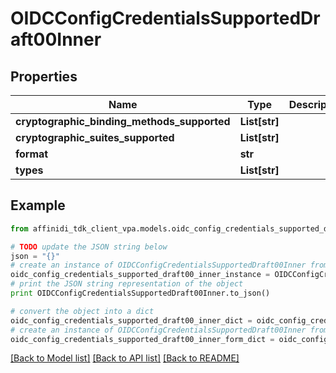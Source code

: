 # OIDCConfigCredentialsSupportedDraft00Inner

## Properties

| Name                                        | Type          | Description | Notes      |
| ------------------------------------------- | ------------- | ----------- | ---------- |
| **cryptographic_binding_methods_supported** | **List[str]** |             | [optional] |
| **cryptographic_suites_supported**          | **List[str]** |             | [optional] |
| **format**                                  | **str**       |             | [optional] |
| **types**                                   | **List[str]** |             | [optional] |

## Example

```python
from affinidi_tdk_client_vpa.models.oidc_config_credentials_supported_draft00_inner import OIDCConfigCredentialsSupportedDraft00Inner

# TODO update the JSON string below
json = "{}"
# create an instance of OIDCConfigCredentialsSupportedDraft00Inner from a JSON string
oidc_config_credentials_supported_draft00_inner_instance = OIDCConfigCredentialsSupportedDraft00Inner.from_json(json)
# print the JSON string representation of the object
print OIDCConfigCredentialsSupportedDraft00Inner.to_json()

# convert the object into a dict
oidc_config_credentials_supported_draft00_inner_dict = oidc_config_credentials_supported_draft00_inner_instance.to_dict()
# create an instance of OIDCConfigCredentialsSupportedDraft00Inner from a dict
oidc_config_credentials_supported_draft00_inner_form_dict = oidc_config_credentials_supported_draft00_inner.from_dict(oidc_config_credentials_supported_draft00_inner_dict)
```

[[Back to Model list]](../README.md#documentation-for-models) [[Back to API list]](../README.md#documentation-for-api-endpoints) [[Back to README]](../README.md)
